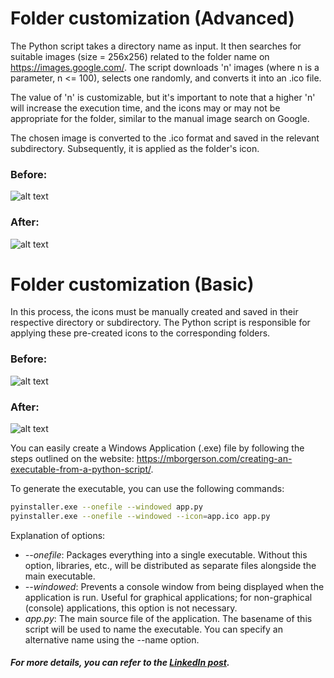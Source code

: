 # Folder customization (Advanced)
The Python script takes a directory name as input. It then searches for suitable images (size = 256x256) related to the folder name on https://images.google.com/. The script downloads 'n' images (where n is a parameter, n <= 100), selects one randomly, and converts it into an .ico file.

The value of 'n' is customizable, but it's important to note that a higher 'n' will increase the execution time, and the icons may or may not be appropriate for the folder, similar to the manual image search on Google.

The chosen image is converted to the .ico format and saved in the relevant subdirectory. Subsequently, it is applied as the folder's icon.

### Before:
![alt text](https://github.com/CAVIND46016/Folder_Customization-Icons/blob/master/data/friends_before.png)
### After:
![alt text](https://github.com/CAVIND46016/Folder_Customization-Icons/blob/master/data/friends_after.png)

# Folder customization (Basic)
In this process, the icons must be manually created and saved in their respective directory or subdirectory. The Python script is responsible for applying these pre-created icons to the corresponding folders.

### Before:
![alt text](https://github.com/CAVIND46016/Bulk-Icon-Apply/blob/master/data/before.png)
### After:
![alt text](https://github.com/CAVIND46016/Bulk-Icon-Apply/blob/master/data/after.png)

You can easily create a Windows Application (.exe) file by following the steps outlined on the website: https://mborgerson.com/creating-an-executable-from-a-python-script/.

To generate the executable, you can use the following commands:

```bash
pyinstaller.exe --onefile --windowed app.py
pyinstaller.exe --onefile --windowed --icon=app.ico app.py
```

Explanation of options:

- _--onefile_: Packages everything into a single executable. Without this option, libraries, etc., will be distributed as separate files alongside the main executable.
- _--windowed_: Prevents a console window from being displayed when the application is run. Useful for graphical applications; for non-graphical (console) applications, this option is not necessary.
- _app.py_: The main source file of the application. The basename of this script will be used to name the executable. You can specify an alternative name using the --name option.

##### For more details, you can refer to the [LinkedIn post](https://www.linkedin.com/feed/update/urn:li:activity:6372596933311156224).
